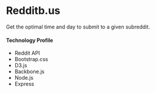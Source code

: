 # Redditb.us
Get the optimal time and day to submit to a given subreddit.

#### Technology Profile
- Reddit API
- Bootstrap.css
- D3.js
- Backbone.js
- Node.js
- Express
